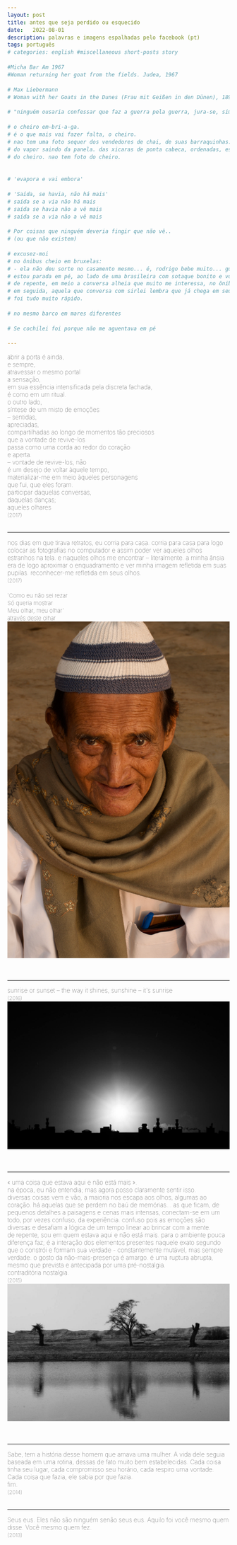 ```yaml
---
layout: post
title: antes que seja perdido ou esquecido
date:   2022-08-01
description: palavras e imagens espalhadas pelo facebook (pt)
tags: português
# categories: english #miscellaneous short-posts story

#Micha Bar Am 1967
#Woman returning her goat from the fields. Judea, 1967

# Max Liebermann
# Woman with her Goats in the Dunes (Frau mit Geißen in den Dünen), 1890

# "ninguém ousaria confessar que faz a guerra pela guerra, jura-se, sim, que se faz a guerra pela paz". Homem novo, Saramago (http://caderno.josesaramago.org/161290.html)

# o cheiro em-bri-a-ga. 
# é o que mais vai fazer falta, o cheiro.
# nao tem uma foto sequer dos vendedores de chai, de suas barraquinhas.
# do vapor saindo da panela. das xicaras de ponta cabeca, ordenadas, esperando serem usadas. do pano manchado usado como filtro. do leite sendo despejado no cha fervido.
# do cheiro. nao tem foto do cheiro.


# 'evapora e vai embora'

# 'Saída, se havia, não há mais'
# saída se a via não há mais
# saída se havia não a vê mais
# saída se a via não a vê mais

# Por coisas que ninguém deveria fingir que não vê..
# (ou que não existem)

# excusez-moi
# no ônibus cheio em bruxelas:
# - ela não deu sorte no casamento mesmo... é, rodrigo bebe muito... gustavo fala como adulto, isso não é bom pra cabeça de uma criança... ai (suspiro), é difícil...
# estou parada em pé, ao lado de uma brasileira com sotaque bonito e voz calma, atenta ao diálogo que ela tem ao telefone. conversa com sirlei sobre a vida de outra amiga. diante de assunto tão sério, vontade de rir só quando ouço: "para ele botar a mão na consciência e ver que é ... uma criança."
# de repente, em meio a conversa alheia que muito me interessa, no ônibus ainda cheio, entra uma mulher jovem acompanhada por uma mais velha e um menino pequeno, este que passa por mim esbarrando. "cuidado com o pé da mulher", ela alerta. não me seguro, rio da situação toda. "excuse-moi", acrescentou olhando para mim, com simpatia e um pouco embaraçada. sorrio. 
# em seguida, aquela que conversa com sirlei lembra que já chega em seu destino: "ah, peraí, preciso desligar, cheguei no ponto". desapontada por, assim como sirlei, dela ter que me despedir, mas feliz por ainda ter a companhia de conterrâneos, é com pesar que logo ouço a jovem a anunciar para a mais velha: "já é aqui; é, o 358 passa aqui."
# foi tudo muito rápido.

# no mesmo barco em mares diferentes

# Se cochilei foi porque não me aguentava em pé 

---
```


<span style="font-size:14px;font-weight:lighter">
abrir a porta é ainda, 
<br> e sempre,
<br> atravessar o mesmo portal
<br> a sensação,
<br> em sua essência intensificada pela discreta fachada,
<br> é como em um ritual.
<br> o outro lado,
<br> síntese de um misto de emoções
<br> – sentidas,
<br> apreciadas,
<br> compartilhadas ao longo de momentos tão preciosos
<br> que a vontade de revive-los
<br> passa como uma corda ao redor do coração
<br> e aperta.
<br> – vontade de revive-los, não
<br> é um desejo de voltar àquele tempo,
<br> materializar-me em meio àqueles personagens
<br> que fui, que eles foram.
<br> participar daquelas conversas,
<br> daquelas danças;
<br> aqueles olhares
<br> <span style="font-size:12px">(2017) </span>
<br>
<br>

<hr>
<span style="font-size:14px;font-weight:lighter"> 
nos dias em que tirava retratos, eu corria para casa. corria para casa para logo colocar as fotografias no computador e assim poder ver aqueles olhos estranhos na tela. e naqueles olhos me encontrar – literalmente. a minha ânsia era de logo aproximar o enquadramento e ver minha imagem refletida em suas pupilas. reconhecer-me refletida em seus olhos.
<br> <span style="font-size:12px">(2017) </span>
<br>
<br> <span style="font-size:13px">'Como eu não sei rezar
<br> Só queria mostrar
<br> Meu olhar, meu olhar'
<br> através deste olhar
<div>
    <img src="/assets/img/my-friend.jpg" class="my-image-p rounded z-depth-1">
</div>
<br>
<br>

<hr>
<span style="font-size:14px;font-weight:lighter"> 
sunrise or sunset – the way it shines, sunshine – it's sunrise
<br> <span style="font-size:12px">(2016) </span>
<div>
    <img src="/assets/img/sunrise.jpg" class="my-image rounded z-depth-1">
</div>
<br>
<br>

<hr>
<span style="font-size:14px;font-weight:lighter"> 
« uma coisa que estava aqui e não está mais ».
<br> na época, eu não entendia; mas agora posso claramente sentir isso.
<br> diversas coisas vem e vão, a maioria nos escapa aos olhos, algumas ao coração. há aquelas que se perdem no baú de memórias... as que ficam, de pequenos detalhes a paisagens e cenas mais intensas, conectam-se em um todo, por vezes confuso, da experiência. confuso pois as emoções são diversas e desafiam a lógica de um tempo linear ao brincar com a mente.
<br> de repente, sou em quem estava aqui e não está mais. para o ambiente pouca diferença faz; é a interação dos elementos presentes naquele exato segundo que o constrói e formam sua verdade - constantemente mutável, mas sempre verdade. o gosto da não-mais-presença é amargo. é uma ruptura abrupta, mesmo que prevista e antecipada por uma pré-nostalgia.
<br> contraditória nostalgia.
<br> <span style="font-size:12px">(2015) </span>
<div>
    <img src="/assets/img/no-longer.jpg" class="my-image rounded z-depth-1">
</div>
<br>
<br>

<hr>
<span style="font-size:14px;font-weight:lighter"> 
Sabe, tem a história desse homem que amava uma mulher. A vida dele seguia baseada em uma rotina, dessas de fato muito bem estabelecidas. Cada coisa tinha seu lugar, cada compromisso seu horário, cada respiro uma vontade. Cada coisa que fazia, ele sabia por que fazia.
<br> fim.
<br> <span style="font-size:12px">(2014) </span>
<br>
<br>

<hr>
<span style="font-size:14px;font-weight:lighter"> 
Seus eus. Eles não são ninguém senão seus eus. Aquilo foi você mesmo quem disse. Você mesmo quem fez.
<br> <span style="font-size:12px">(2013) </span>
<br>
<br>
